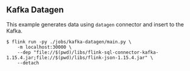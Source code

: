 ## Kafka Datagen
This example generates data using `datagen` connector and insert to the Kafka.

```shell
$ flink run -py ./jobs/kafka-datagen/main.py \
    -m localhost:30000 \
    --dep "file://$(pwd)/libs/flink-sql-connector-kafka-1.15.4.jar;file://$(pwd)/libs/flink-json-1.15.4.jar" \
    --detach
```